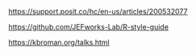 https://support.posit.co/hc/en-us/articles/200532077

https://github.com/JEFworks-Lab/R-style-guide   

https://kbroman.org/talks.html   
